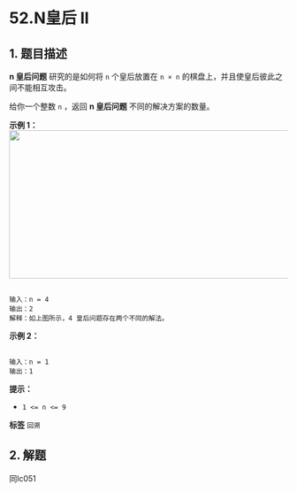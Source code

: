 # 52.N皇后 II

## 1. 题目描述

 **n 皇后问题** 研究的是如何将 `n` 个皇后放置在 `n × n` 的棋盘上，并且使皇后彼此之间不能相互攻击。

给你一个整数 `n` ，返回 **n 皇后问题** 不同的解决方案的数量。

 
 **示例 1：** 
<img alt="" src="https://assets.leetcode.com/uploads/2020/11/13/queens.jpg" style="width: 600px; height: 268px;" />
```

输入：n = 4
输出：2
解释：如上图所示，4 皇后问题存在两个不同的解法。

```
 **示例 2：** 

```

输入：n = 1
输出：1

```
 

 **提示：** 
-  `1 <= n <= 9` 
 
**标签**
`回溯` 


## 2. 解题
同lc051
